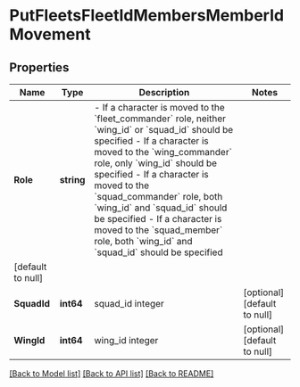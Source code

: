 # PutFleetsFleetIdMembersMemberIdMovement

## Properties
Name | Type | Description | Notes
------------ | ------------- | ------------- | -------------
**Role** | **string** | - If a character is moved to the &#x60;fleet_commander&#x60; role, neither &#x60;wing_id&#x60; or &#x60;squad_id&#x60; should be specified - If a character is moved to the &#x60;wing_commander&#x60; role, only &#x60;wing_id&#x60; should be specified - If a character is moved to the &#x60;squad_commander&#x60; role, both &#x60;wing_id&#x60; and &#x60;squad_id&#x60; should be specified - If a character is moved to the &#x60;squad_member&#x60; role, both &#x60;wing_id&#x60; and &#x60;squad_id&#x60; should be specified
 | [default to null]
**SquadId** | **int64** | squad_id integer | [optional] [default to null]
**WingId** | **int64** | wing_id integer | [optional] [default to null]

[[Back to Model list]](../README.md#documentation-for-models) [[Back to API list]](../README.md#documentation-for-api-endpoints) [[Back to README]](../README.md)


